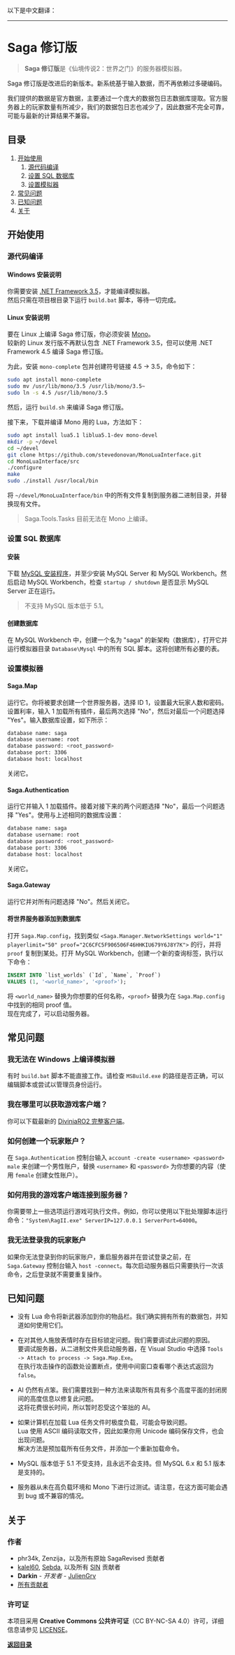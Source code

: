 以下是中文翻译：

---

# Saga 修订版

> **Saga 修订版**是《仙境传说2：世界之门》的服务器模拟器。

Saga 修订版是改进后的新版本。新系统基于输入数据，而不再依赖过多硬编码。

我们提供的数据是官方数据，主要通过一个庞大的数据包日志数据库提取。官方服务器上的玩家数量有所减少，我们的数据包日志也减少了，因此数据不完全可靠，可能与最新的计算结果不兼容。

## 目录

1. [开始使用](#开始使用)
    1. [源代码编译](#源代码编译)
    1. [设置 SQL 数据库](#设置-SQL-数据库)
    1. [设置模拟器](#设置模拟器)
2. [常见问题](#常见问题)
3. [已知问题](#已知问题)
4. [关于](#关于)

## 开始使用

### 源代码编译

#### Windows 安装说明

你需要安装 [.NET Framework 3.5](http://www.microsoft.com/en-us/download/details.aspx?id=21)，才能编译模拟器。  
然后只需在项目根目录下运行 `build.bat` 脚本，等待一切完成。

#### Linux 安装说明

要在 Linux 上编译 Saga 修订版，你必须安装 [Mono](http://www.mono-project.com/)。  
较新的 Linux 发行版不再默认包含 .NET Framework 3.5，但可以使用 .NET Framework 4.5 编译 Saga 修订版。

为此，安装 `mono-complete` 包并创建符号链接 4.5 -> 3.5，命令如下：

```bash
sudo apt install mono-complete
sudo mv /usr/lib/mono/3.5 /usr/lib/mono/3.5~
sudo ln -s 4.5 /usr/lib/mono/3.5
```

然后，运行 `build.sh` 来编译 Saga 修订版。

接下来，下载并编译 Mono 用的 Lua，方法如下：

```bash
sudo apt install lua5.1 liblua5.1-dev mono-devel
mkdir -p ~/devel
cd ~/devel
git clone https://github.com/stevedonovan/MonoLuaInterface.git
cd MonoLuaInterface/src
./configure
make
sudo ./install /usr/local/bin
```

将 `~/devel/MonoLuaInterface/bin` 中的所有文件复制到服务器二进制目录，并替换现有文件。

> Saga.Tools.Tasks 目前无法在 Mono 上编译。

### 设置 SQL 数据库

#### 安装

下载 [MySQL 安装程序](http://dev.mysql.com/downloads/windows/installer/)，并至少安装 MySQL Server 和 MySQL Workbench。然后启动 MySQL Workbench，检查 `startup / shutdown` 是否显示 MySQL Server 正在运行。

> 不支持 MySQL 版本低于 5.1。

#### 创建数据库

在 MySQL Workbench 中，创建一个名为 "saga" 的新架构（数据库），打开它并运行模拟器目录 `Database\Mysql` 中的所有 SQL 脚本。这将创建所有必要的表。

### 设置模拟器

#### Saga.Map

运行它。你将被要求创建一个世界服务器，选择 ID 1，设置最大玩家人数和密码。设置利率，输入 1 加载所有插件，最后两次选择 "No"，然后对最后一个问题选择 "Yes"。输入数据库设置，如下所示：

```bash
database name: saga
database username: root
database password: <root_password>
database port: 3306
database host: localhost
```

关闭它。

#### Saga.Authentication

运行它并输入 1 加载插件。接着对接下来的两个问题选择 "No"，最后一个问题选择 "Yes"。使用与上述相同的数据库设置：

```bash
database name: saga
database username: root
database password: <root_password>
database port: 3306
database host: localhost
```

关闭它。

#### Saga.Gateway

运行它并对所有问题选择 "No"。然后关闭它。

#### 将世界服务器添加到数据库

打开 `Saga.Map.config`，找到类似 `<Saga.Manager.NetworkSettings world="1" playerlimit="50" proof="2C6CFC5F906506F46HHKIU679Y6J8Y7K">` 的行，并将 `proof` 复制到某处。打开 MySQL Workbench，创建一个新的查询标签，执行以下命令：

```sql
INSERT INTO `list_worlds` (`Id`, `Name`, `Proof`)
VALUES (1, '<world_name>', '<proof>');
```

将 `<world_name>` 替换为你想要的任何名称，`<proof>` 替换为在 `Saga.Map.config` 中找到的相同 proof 值。  
现在完成了，可以启动服务器。

## 常见问题

### 我无法在 Windows 上编译模拟器

有时 `build.bat` 脚本不能直接工作。请检查 `MSBuild.exe` 的路径是否正确，可以编辑脚本或尝试以管理员身份运行。

### 我在哪里可以获取游戏客户端？

你可以下载最新的 [DiviniaRO2 完整客户端](https://mega.co.nz/#!yZhlkB5S!j6zia8kE_uLZ65WaJavDS-nVvq7-vyDgtGfRIbcmm9E)。

### 如何创建一个玩家账户？

在 `Saga.Authentication` 控制台输入 `account -create <username> <password> male` 来创建一个男性账户，替换 `<username>` 和 `<password>` 为你想要的内容（使用 `female` 创建女性账户）。

### 如何用我的游戏客户端连接到服务器？

你需要带上一些选项运行游戏可执行文件。例如，你可以使用以下批处理脚本运行命令：`"System\RagII.exe" ServerIP=127.0.0.1 ServerPort=64000`。

### 我无法登录我的玩家账户

如果你无法登录到你的玩家账户，重启服务器并在尝试登录之前，在 `Saga.Gateway` 控制台输入 `host -connect`。每次启动服务器后只需要执行一次该命令，之后登录就不需要重复操作。

## 已知问题

- 没有 Lua 命令将新武器添加到你的物品栏。我们确实拥有所有的数据包，并知道如何使用它们。
  
- 在对其他人施放表情时存在目标锁定问题。我们需要调试此问题的原因。  
  要调试服务器，从二进制文件夹启动服务器，在 Visual Studio 中选择 `Tools -> Attach to process -> Saga.Map.Exe`。  
  在执行攻击操作的函数处设置断点，使用中间窗口查看哪个表达式返回为 `false`。

- AI 仍然有点笨。我们需要找到一种方法来读取所有具有多个高度平面的封闭房间的高度信息以修复此问题。  
  这将花费很长时间，所以暂时忍受这个笨拙的 AI。

- 如果计算机在加载 Lua 任务文件时极度负载，可能会导致问题。  
  Lua 使用 ASCII 编码读取文件，因此如果你用 Unicode 编码保存文件，也会出现问题。  
  解决方法是预加载所有任务文件，并添加一个重新加载命令。

- MySQL 版本低于 5.1 不受支持，且永远不会支持。但 MySQL 6.x 和 5.1 版本是支持的。

- 服务器从未在高负载环境和 Mono 下进行过测试。请注意，在这方面可能会遇到 bug 或不兼容的情况。

## 关于

### 作者

* phr34k, Zenzija，以及所有原始 SagaRevised 贡献者
* [kalel60](https://www.assembla.com/profile/kalel60), [Sebda](https://www.assembla.com/profile/Sebda), 以及所有 [SIN](https://app.assembla.com/spaces/stilleinnorden) 贡献者
* **Darkin** - *开发者* - [JulienGrv](https://github.com/JulienGrv)
* [所有贡献者](https://github.com/JulienGrv/saga-revised/contributors)

### 许可证

本项目采用 **Creative Commons 公共许可证**（CC BY-NC-SA 4.0）许可，详细信息请参见 [LICENSE](https://github.com/JulienGrv/saga-revised/blob/master/LICENSE)。

**[返回目录](#目录)**